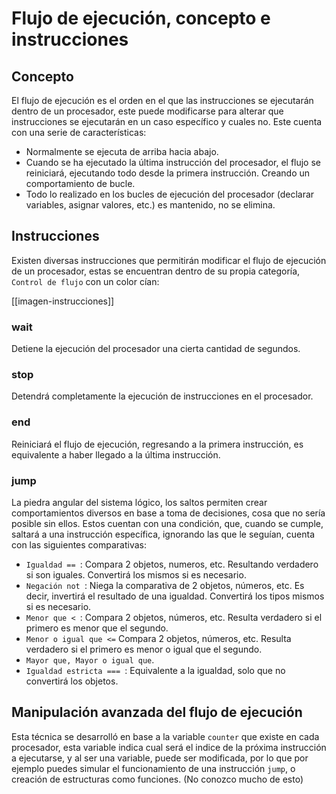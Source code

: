 # Flujo de ejecución, concepto e instrucciones

## Concepto

El flujo de ejecución es el orden en el que las instrucciones se ejecutarán dentro de un procesador, este puede modificarse para alterar que instrucciones se ejecutarán en un caso específico y cuales no. Este cuenta con una serie de características:

* Normalmente se ejecuta de arriba hacia abajo.
* Cuando se ha ejecutado la última instrucción del procesador, el flujo se reiniciará, ejecutando todo desde la primera instrucción. Creando un comportamiento de bucle.
* Todo lo realizado en los bucles de ejecución del procesador (declarar variables, asignar valores, etc.) es mantenido, no se elimina.

## Instrucciones

Existen diversas instrucciones que permitirán modificar el flujo de ejecución de un procesador, estas se encuentran dentro de su propia categoría, `Control de flujo` con un color cían:

[[imagen-instrucciones]]
### wait

Detiene la ejecución del procesador una cierta cantidad de segundos.
### stop

Detendrá completamente la ejecución de instrucciones en el procesador.
### end

Reiniciará el flujo de ejecución, regresando a la primera instrucción, es equivalente a haber llegado a la última instrucción.
### jump

La piedra angular del sistema lógico, los saltos permiten crear comportamientos diversos en base a toma de decisiones, cosa que no sería posible sin ellos. Estos cuentan con una condición, que, cuando se cumple, saltará a una instrucción específica, ignorando las que le seguían, cuenta con las siguientes comparativas:

* `Igualdad == `: Compara 2 objetos, numeros, etc. Resultando verdadero si son iguales. Convertirá los mismos si es necesario.
* `Negación not `: Niega la comparativa de 2 objetos, números, etc. Es decir, invertirá el resultado de una igualdad. Convertirá los tipos mismos si es necesario.
* `Menor que < `: Compara 2 objetos, números, etc. Resulta verdadero si el primero es menor que el segundo.
* `Menor o igual que <=` Compara 2 objetos, números, etc. Resulta verdadero si el primero es menor o igual que el segundo.
* `Mayor que, Mayor o igual que`.
* `Igualdad estricta === `: Equivalente a la igualdad, solo que no convertirá los objetos.

## Manipulación avanzada del flujo de ejecución

Esta técnica se desarrolló en base a la variable `counter` que existe en cada procesador, esta variable indica cual será el indice de la próxima instrucción a ejecutarse, y al ser una variable, puede ser modificada, por lo que por ejemplo puedes simular el funcionamiento de una instrucción `jump`, o creación de estructuras como funciones. (No conozco mucho de esto)

